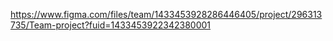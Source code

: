 https://www.figma.com/files/team/1433453928286446405/project/296313735/Team-project?fuid=1433453922342380001

